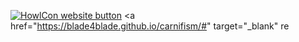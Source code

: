 <a href="https://howlcon.neocities.org/" target="_blank" rel="noopener noreferrer"><img src="https://i.ibb.co/Y37Pvjp/Howl-Con-Website-Button-Border.gif" alt="HowlCon website button" border="0"></a>
<a href="https://blade4blade.github.io/carnifism/#" target="_blank" re
